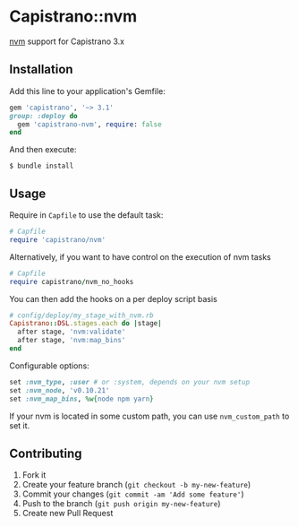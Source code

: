 # Capistrano::nvm

[nvm](https://github.com/creationix/nvm) support for Capistrano 3.x

## Installation

Add this line to your application's Gemfile:

```ruby
gem 'capistrano', '~> 3.1'
group: :deploy do
  gem 'capistrano-nvm', require: false
end
```

And then execute:

    $ bundle install

## Usage

Require in `Capfile` to use the default task:

```ruby
# Capfile
require 'capistrano/nvm'
```

Alternatively, if you want to have control on the execution of nvm tasks

```ruby
# Capfile
require capistrano/nvm_no_hooks
```

You can then add the hooks on a per deploy script basis

```ruby
# config/deploy/my_stage_with_nvm.rb
Capistrano::DSL.stages.each do |stage|
  after stage, 'nvm:validate'
  after stage, 'nvm:map_bins'
end
```

Configurable options:

```ruby
set :nvm_type, :user # or :system, depends on your nvm setup
set :nvm_node, 'v0.10.21'
set :nvm_map_bins, %w{node npm yarn}
```

If your nvm is located in some custom path, you can use `nvm_custom_path` to set it.

## Contributing

1. Fork it
2. Create your feature branch (`git checkout -b my-new-feature`)
3. Commit your changes (`git commit -am 'Add some feature'`)
4. Push to the branch (`git push origin my-new-feature`)
5. Create new Pull Request
